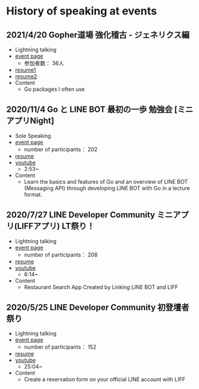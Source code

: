 
# History of speaking at events
## 2021/4/20 Gopher道場 強化稽古 - ジェネリクス編
- Lightning talking
- [event page](https://gopherdojo.connpass.com/event/207172/)
    - 参加者数： 36人
- [resume1](https://speakerdeck.com/yagieng/si-gayokushi-u-gopatukezi)
- [resume2](https://qiita.com/yagi_eng/items/65cd812107362d36ae86)
- Content
    - Go packages I often use

## 2020/11/4 Go と LINE BOT 最初の一歩 勉強会 \[ミニアプリNight\]
- Sole Speaking
- [event page](https://linedevelopercommunity.connpass.com/event/192599/)
    - number of participants： 202
- [resume](https://speakerdeck.com/yagieng/go-to-line-bot-ni-matometeru-men-suru)
- [youtube](https://youtu.be/zF5n0CMS-L4?t=173)
    - 2:53~
- Content
    - Learn the basics and features of Go and an overview of LINE BOT (Messaging API) through developing LINE BOT with Go in a lecture format.

## 2020/7/27 LINE Developer Community ミニアプリ(LIFFアプリ) LT祭り！
- Lightning talking
- [event page](https://linedevelopercommunity.connpass.com/event/180970/)
    - number of participants： 208
- [resume](https://speakerdeck.com/yagieng/lifftolinebotwolian-xi-sasetetukuruyin-shi-dian-jian-suo-apuri)
- [youtube](https://youtu.be/Zovkb7-SEJo?t=375)
    - 6:14~
- Content
    - Restaurant Search App Created by Linking LINE BOT and LIFF

## 2020/5/25 LINE Developer Community 初登壇者祭り
- Lightning talking
- [event page](https://linedevelopercommunity.connpass.com/event/175751/)
    - number of participants： 152
- [resume](https://speakerdeck.com/yagieng/liffdelinegong-shi-akauntoshang-niyu-yue-huomuwozuo-cheng-suru)
- [youtube](https://youtu.be/kczaohan7H4?t=1504)
    - 25:04~
- Content
    - Create a reservation form on your official LINE account with LIFF
